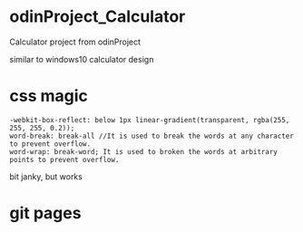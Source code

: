 # odinProject_Calculator

Calculator project from odinProject

similar to windows10 calculator design
# css magic

    -webkit-box-reflect: below 1px linear-gradient(transparent, rgba(255, 255, 255, 0.2));
    word-break: break-all //It is used to break the words at any character to prevent overflow.
    word-wrap: break-word; It is used to broken the words at arbitrary points to prevent overflow.

bit janky, but works

# git pages